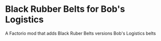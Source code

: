 # Black Rubber Belts for Bob's Logistics

A Factorio mod that adds Black Ruber Belts versions Bob's Logistics belts

